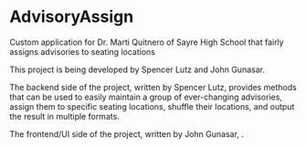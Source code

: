 # AdvisoryAssign
Custom application for Dr. Marti Quitnero of Sayre High School that fairly assigns advisories to seating locations

This project is being developed by Spencer Lutz and John Gunasar.

The backend side of the project, written by Spencer Lutz, provides methods that can be used to easily maintain a group of ever-changing advisories, assign them to specific seating locations, shuffle their locations, and output the result in multiple formats.

The frontend/UI side of the project, written by John Gunasar, <John put some explanation here>.
